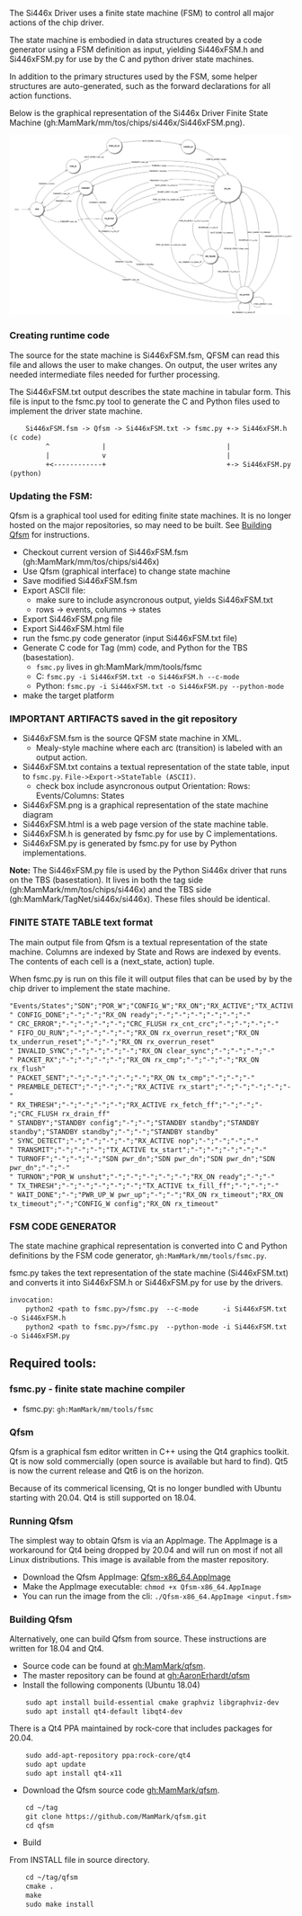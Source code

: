 The Si446x Driver uses a finite state machine (FSM) to control all major
actions of the chip driver.

The state machine is embodied in data structures created by a code
generator using a FSM definition as input, yielding Si446xFSM.h and
Si446xFSM.py for use by the C and python driver state machines.

In addition to the primary structures used by the FSM, some helper
structures are auto-generated, such as the forward declarations for all
action functions.

Below is the graphical representation of the Si446x Driver Finite State Machine
(gh:MamMark/mm/tos/chips/si446x/Si446xFSM.png).

![Si446xDriverLayer](Si446xFSM.png)

### Creating runtime code

The source for the state machine is Si446xFSM.fsm, QFSM can read this file
and allows the user to make changes.  On output, the user writes any needed
intermediate files needed for further processing.

The Si446xFSM.txt output describes the state machine in tabular form.  This file
is input to the fsmc.py tool to generate the C and Python files used to
implement the driver state machine.

```
    Si446xFSM.fsm -> Qfsm -> Si446xFSM.txt -> fsmc.py +-> Si446xFSM.h  (c code)
         ^             |                              |
         |             v                              |
         +<------------+                              +-> Si446xFSM.py (python)
```

### Updating the FSM:

Qfsm is a graphical tool used for editing finite state machines.  It is no longer
hosted on the major repositories, so may need to be built.  See
[Building Qfsm](#building-qfsm) for instructions.

- Checkout current version of Si446xFSM.fsm (gh:MamMark/mm/tos/chips/si446x)
- Use Qfsm (graphical interface) to change state machine
- Save modified Si446xFSM.fsm
- Export ASCII file:
  - make sure to include asyncronous output, yields Si446xFSM.txt
  - rows -> events, columns -> states
- Export Si446xFSM.png file
- Export Si446xFSM.html file
- run the fsmc.py code generator (input Si446xFSM.txt file)
- Generate C code for Tag (mm) code, and Python for the TBS (basestation).
  - ```fsmc.py``` lives in gh:MamMark/mm/tools/fsmc
  - C: ```fsmc.py -i Si446xFSM.txt -o Si446xFSM.h --c-mode```
  - Python: ```fsmc.py -i Si446xFSM.txt -o Si446xFSM.py --python-mode```
- make the target platform

### IMPORTANT ARTIFACTS saved in the git repository

- Si446xFSM.fsm is the source QFSM state machine in XML.
  - Mealy-style machine where each arc (transition) is labeled with an output action.
- Si446xFSM.txt contains a textual representation of the state table, input to ```fsmc.py```.
  ```File->Export->StateTable (ASCII)```.
  - check box include asyncronous output
    Orientation: Rows: Events/Columns: States
- Si446xFSM.png is a graphical representation of the state machine diagram
- Si446xFSM.html is a web page version of the state machine table.
- Si446xFSM.h is generated by fsmc.py for use by C implementations.
- Si446xFSM.py is generated by fsmc.py for use by Python implementations.

**Note:** The Si446xFSM.py file is used by the Python Si446x driver that runs on the TBS
(basestation).  It lives in both the tag side (gh:MamMark/mm/tos/chips/si446x) and the TBS
side (gh:MamMark/TagNet/si446x/si446x).  These files should be identical.

### FINITE STATE TABLE text format

The main output file from Qfsm is a textual representation of the state machine.
Columns are indexed by State and Rows are indexed by events.  The contents of
each cell is a (next_state, action) tuple.

When fsmc.py is run on this file it will output files that can be used by
by the chip driver to implement the state machine.

```
"Events/States";"SDN";"POR_W";"CONFIG_W";"RX_ON";"RX_ACTIVE";"TX_ACTIVE";"STANDBY";"PWR_UP_W";"CRC_FLUSH"
" CONFIG_DONE";"-";"-";"RX_ON ready";"-";"-";"-";"-";"-";"-"
" CRC_ERROR";"-";"-";"-";"-";"CRC_FLUSH rx_cnt_crc";"-";"-";"-";"-"
" FIFO_OU_RUN";"-";"-";"-";"-";"RX_ON rx_overrun_reset";"RX_ON tx_underrun_reset";"-";"-";"RX_ON rx_overrun_reset"
" INVALID_SYNC";"-";"-";"-";"-";"RX_ON clear_sync";"-";"-";"-";"-"
" PACKET_RX";"-";"-";"-";"-";"RX_ON rx_cmp";"-";"-";"-";"RX_ON rx_flush"
" PACKET_SENT";"-";"-";"-";"-";"-";"RX_ON tx_cmp";"-";"-";"-"
" PREAMBLE_DETECT";"-";"-";"-";"RX_ACTIVE rx_start";"-";"-";"-";"-";"-"
" RX_THRESH";"-";"-";"-";"-";"RX_ACTIVE rx_fetch_ff";"-";"-";"-";"CRC_FLUSH rx_drain_ff"
" STANDBY";"STANDBY config";"-";"-";"STANDBY standby";"STANDBY standby";"STANDBY standby";"-";"-";"STANDBY standby"
" SYNC_DETECT";"-";"-";"-";"-";"RX_ACTIVE nop";"-";"-";"-";"-"
" TRANSMIT";"-";"-";"-";"TX_ACTIVE tx_start";"-";"-";"-";"-";"-"
" TURNOFF";"-";"-";"-";"SDN pwr_dn";"SDN pwr_dn";"SDN pwr_dn";"SDN pwr_dn";"-";"-"
" TURNON";"POR_W unshut";"-";"-";"-";"-";"-";"RX_ON ready";"-";"-"
" TX_THRESH";"-";"-";"-";"-";"-";"TX_ACTIVE tx_fill_ff";"-";"-";"-"
" WAIT_DONE";"-";"PWR_UP_W pwr_up";"-";"-";"RX_ON rx_timeout";"RX_ON tx_timeout";"-";"CONFIG_W config";"RX_ON rx_timeout"
```


### FSM CODE GENERATOR

The state machine graphical representation is converted into C and Python definitions by the
FSM code generator, ```gh:MamMark/mm/tools/fsmc.py```.

fsmc.py takes the text representation of the state machine (Si446xFSM.txt) and
converts it into Si446xFSM.h or Si446xFSM.py for use by the drivers.


```
invocation:
    python2 <path to fsmc.py>/fsmc.py  --c-mode      -i Si446xFSM.txt -o Si446xFSM.h
    python2 <path to fsmc.py>/fsmc.py  --python-mode -i Si446xFSM.txt -o Si446xFSM.py
```


## Required tools:
### fsmc.py - finite state machine compiler
- fsmc.py: ```gh:MamMark/mm/tools/fsmc```

### Qfsm

Qfsm is a graphical fsm editor written in C++ using the Qt4 graphics toolkit.  Qt is now sold
commercially (open source is available but hard to find).  Qt5 is now the current release and Qt6
is on the horizon.

Because of its commerical licensing, Qt is no longer bundled with Ubuntu starting with 20.04.  Qt4
is still supported on 18.04.


### Running Qfsm

The simplest way to obtain Qfsm is via an AppImage.  The AppImage is a workaround for Qt4 being dropped by 20.04
and will run on most if not all Linux distributions.  This image is available from the master repository.

- Download the Qfsm AppImage: [Qfsm-x86_64.AppImage](https://github.com/AaronErhardt/qfsm/releases/download/0.56/Qfsm-x86_64.AppImage)
- Make the AppImage executable: ```chmod +x Qfsm-x86_64.AppImage```
- You can run the image from the cli: ```./Qfsm-x86_64.AppImage <input.fsm>```

### Building Qfsm

Alternatively, one can build Qfsm from source.  These instructions are written for 18.04 and Qt4.

- Source code can be found at [gh:MamMark/qfsm](https://github.com/MamMark/qfsm).
- The master repository can be found at [gh:AaronErhardt/qfsm](https://github.com/AaronErhardt/qfsm)
- Install the following components (Ubuntu 18.04)
```
    sudo apt install build-essential cmake graphviz libgraphviz-dev
    sudo apt install qt4-default libqt4-dev
```
There is a Qt4 PPA maintained by rock-core that includes packages for 20.04.
```
    sudo add-apt-repository ppa:rock-core/qt4
    sudo apt update
    sudo apt install qt4-x11
```

- Download the Qfsm source code [gh:MamMark/qfsm](https://github.com/MamMark/qfsm).
```
    cd ~/tag
    git clone https://github.com/MamMark/qfsm.git
    cd qfsm
```

- Build

From INSTALL file in source directory.
```
    cd ~/tag/qfsm
    cmake .
    make
    sudo make install
```
